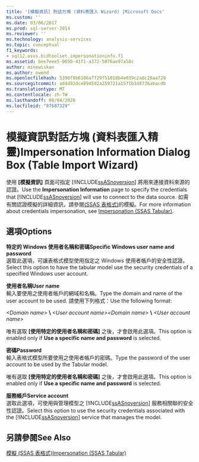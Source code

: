 ```yaml
---
title: '[模擬資訊] 對話方塊 (資料表匯入 Wizard) |Microsoft Docs'
ms.custom: ''
ms.date: 03/06/2017
ms.prod: sql-server-2014
ms.reviewer: ''
ms.technology: analysis-services
ms.topic: conceptual
f1_keywords:
- sql12.asvs.bidtoolset.impersonationinfo.f1
ms.assetid: bee7eee5-0650-41f1-a372-5076ae97a58c
author: minewiskan
ms.author: owend
ms.openlocfilehash: 5300f8b6106a7f29f51018b4e039c2a8c28aa729
ms.sourcegitcommit: ad4d92dce894592a259721a1571b1d8736abacdb
ms.translationtype: MT
ms.contentlocale: zh-TW
ms.lasthandoff: 08/04/2020
ms.locfileid: "87687329"
---
```

# <a name="impersonation-information-dialog-box-table-import-wizard"></a><span data-ttu-id="9848d-102">模擬資訊對話方塊 (資料表匯入精靈)</span><span class="sxs-lookup"><span data-stu-id="9848d-102">Impersonation Information Dialog Box (Table Import Wizard)</span></span>
  <span data-ttu-id="9848d-103">使用 **[模擬資訊]** 頁面可指定 [!INCLUDE[ssASnoversion](../includes/ssasnoversion-md.md)] 將用來連接資料來源的認證。</span><span class="sxs-lookup"><span data-stu-id="9848d-103">Use the **Impersonation Information** page to specify the credentials that [!INCLUDE[ssASnoversion](../includes/ssasnoversion-md.md)] will use to connect to the data source.</span></span> <span data-ttu-id="9848d-104">如需有關認證模擬的詳細資訊，請參閱[&#40;SSAS 表格式&#41;](tabular-models/impersonation-ssas-tabular.md)的模擬。</span><span class="sxs-lookup"><span data-stu-id="9848d-104">For more information about credentials impersonation, see [Impersonation &#40;SSAS Tabular&#41;](tabular-models/impersonation-ssas-tabular.md).</span></span>  
  
## <a name="options"></a><span data-ttu-id="9848d-105">選項</span><span class="sxs-lookup"><span data-stu-id="9848d-105">Options</span></span>  
 <span data-ttu-id="9848d-106">**特定的 Windows 使用者名稱和密碼**</span><span class="sxs-lookup"><span data-stu-id="9848d-106">**Specific Windows user name and password**</span></span>  
 <span data-ttu-id="9848d-107">選取此選項，可讓表格式模型使用指定之 Windows 使用者帳戶的安全性認證。</span><span class="sxs-lookup"><span data-stu-id="9848d-107">Select this option to have the tabular model use the security credentials of a specified Windows user account.</span></span>  
  
 <span data-ttu-id="9848d-108">**使用者名稱**</span><span class="sxs-lookup"><span data-stu-id="9848d-108">**User name**</span></span>  
 <span data-ttu-id="9848d-109">輸入要使用之使用者帳戶的網域和名稱。</span><span class="sxs-lookup"><span data-stu-id="9848d-109">Type the domain and name of the user account to be used.</span></span> <span data-ttu-id="9848d-110">請使用下列格式：</span><span class="sxs-lookup"><span data-stu-id="9848d-110">Use the following format:</span></span>  
  
 <span data-ttu-id="9848d-111">*\<Domain name>* **\\** *\<User account name>*</span><span class="sxs-lookup"><span data-stu-id="9848d-111">*\<Domain name>* **\\** *\<User account name>*</span></span>  
  
 <span data-ttu-id="9848d-112">唯有選取 **[使用特定的使用者名稱和密碼]** 之後，才會啟用此選項。</span><span class="sxs-lookup"><span data-stu-id="9848d-112">This option is enabled only if **Use a specific name and password** is selected.</span></span>  
  
 <span data-ttu-id="9848d-113">**密碼**</span><span class="sxs-lookup"><span data-stu-id="9848d-113">**Password**</span></span>  
 <span data-ttu-id="9848d-114">輸入表格式模型所要使用之使用者帳戶的密碼。</span><span class="sxs-lookup"><span data-stu-id="9848d-114">Type the password of the user account to be used by the Tabular model.</span></span>  
  
 <span data-ttu-id="9848d-115">唯有選取 **[使用特定的使用者名稱和密碼]** 之後，才會啟用此選項。</span><span class="sxs-lookup"><span data-stu-id="9848d-115">This option is enabled only if **Use a specific name and password** is selected.</span></span>  
  
 <span data-ttu-id="9848d-116">**服務帳戶**</span><span class="sxs-lookup"><span data-stu-id="9848d-116">**Service account**</span></span>  
 <span data-ttu-id="9848d-117">選取此選項，可使用與管理模型之 [!INCLUDE[ssASnoversion](../includes/ssasnoversion-md.md)] 服務相關聯的安全性認證。</span><span class="sxs-lookup"><span data-stu-id="9848d-117">Select this option to use the security credentials associated with the [!INCLUDE[ssASnoversion](../includes/ssasnoversion-md.md)] service that manages the model.</span></span>  
  
## <a name="see-also"></a><span data-ttu-id="9848d-118">另請參閱</span><span class="sxs-lookup"><span data-stu-id="9848d-118">See Also</span></span>  
 [<span data-ttu-id="9848d-119">模擬 &#40;SSAS 表格式&#41;</span><span class="sxs-lookup"><span data-stu-id="9848d-119">Impersonation &#40;SSAS Tabular&#41;</span></span>](tabular-models/impersonation-ssas-tabular.md)  
  
  
